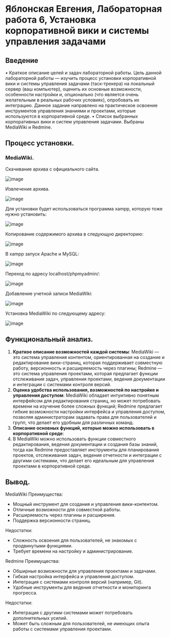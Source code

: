# Яблонская Евгения, Лабораторная работа 6, Установка корпоративной вики и системы управления задачами

## Введение
• Краткое описание целей и задач лабораторной работы.
Цель данной лабораторной работы — изучить процесс установки корпоративной вики и системы управления задачами (таск-трекера) на локальный сервер (ваш компьютер), оценить их основные возможности, особенности настройки и, опционально (что является очень желательным в реальных рабочих условиях), опробовать их интеграцию. Данное задание направлено на практическое освоение инструментов управления знаниями и проектами, которые используются в корпоративной среде.
• Список выбранных корпоративных вики и систем управления задачами.
Выбраны MediaWiki и Redmine.

## Процесс установки.
### MediaWiki.
Скачивание архива с официального сайта.

![image](https://github.com/user-attachments/assets/63b195bc-e260-485c-8df0-d9e974173f48)

Извлечение архива.

![image](https://github.com/user-attachments/assets/499a2c61-f62e-4f52-a5b9-ce2a295ad597)

Для установки будет использоваться программа xampp, которую тоже нужно установить:

![image](https://github.com/user-attachments/assets/08284ee2-bea5-467e-b4a3-ea3525f2541a)

Копирование содержимого архива в следующую директорию:

![image](https://github.com/user-attachments/assets/aed85cba-cdf6-49ef-b7e8-b40435ef1200)

В xampp запуск Apache и MySQL:

![image](https://github.com/user-attachments/assets/ca13826f-4879-48c9-9d1e-21af60f7ffc5)

Переход по адресу localhost/phpmyadmin/:

![image](https://github.com/user-attachments/assets/934c8593-3ddf-469a-a5b0-cbff7317769b)

Добавление учетной записи MediaWiki:

![image](https://github.com/user-attachments/assets/b51e019f-90fa-4fb1-b20d-7d54e775a5a0)

Установка MediaWiki по следующему адресу:

![image](https://github.com/user-attachments/assets/56533ce6-5fdf-4c44-99d6-01d3ed25ea41)



## Функциональный анализ.
1. **Краткое описание возможностей каждой системы**:
MediaWiki — это система управления контентом, ориентированная на создание и редактирование вики-страниц, которая поддерживает совместную работу, версионность и расширяемость через плагины; Redmine — это система управления проектами, которая предлагает функции отслеживания задач, управления проектами, ведения документации и интеграции с системами контроля версий.
2. **Оценка удобства использования, возможностей по настройке и управления доступом**:
MediaWiki обладает интуитивно понятным интерфейсом для редактирования страниц, но может потребовать времени на изучение более сложных функций; Redmine предлагает гибкие возможности настройки интерфейса и управления доступом, позволяя администраторам задавать права для пользователей и групп, что делает его удобным для различных команд.
3. **Описание основных функций, которые можно использовать в корпоративной среде**:
4. В MediaWiki можно использовать функции совместного редактирования, ведения документации и создания базы знаний, тогда как Redmine предоставляет инструменты для планирования проектов, отслеживания задач, ведения отчетности и интеграции с другими системами, что делает его идеальным для управления проектами в корпоративной среде.

## Вывод.
MediaWiki
Преимущества:
  - Мощный инструмент для создания и управления вики-контентом.
  - Отличные возможности для совместной работы.
  - Расширяемость через плагины и расширения.
  - Поддержка версионности страниц.

Недостатки:
  - Сложность освоения для пользователей, не знакомых с продвинутыми функциями.
  - Требует времени на настройку и администрирование.

Redmine
Преимущества:
  - Обширные возможности для управления проектами и задачами.
  - Гибкая настройка интерфейса и управления доступом.
  - Интеграция с системами контроля версий (например, Git).
  - Удобные инструменты для ведения отчетности и мониторинга прогресса.

Недостатки:
  - Интеграция с другими системами может потребовать дополнительных усилий.
  - Может быть сложным для пользователей, не имеющих опыта работы с системами управления проектами.
